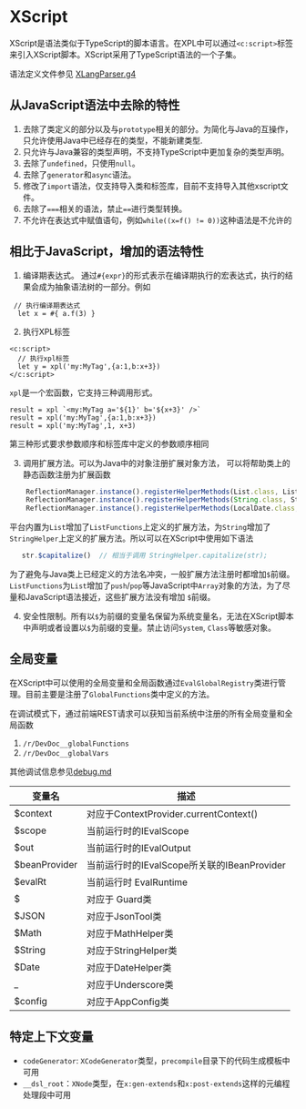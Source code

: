 # XScript

XScript是语法类似于TypeScript的脚本语言。在XPL中可以通过`<c:script>`标签来引入XScript脚本。XScript采用了TypeScript语法的一个子集。

语法定义文件参见 [XLangParser.g4](https://gitee.com/canonical-entropy/nop-entropy/blob/master/nop-xlang/model/antlr/XLangParser.g4)

## 从JavaScript语法中去除的特性

1. 去除了类定义的部分以及与`prototype`相关的部分。为简化与Java的互操作，只允许使用Java中已经存在的类型，不能新建类型.
2. 只允许与Java兼容的类型声明，不支持TypeScript中更加复杂的类型声明。
3. 去除了`undefined`，只使用`null`。
4. 去除了`generator`和`async`语法。
5. 修改了`import`语法，仅支持导入类和标签库，目前不支持导入其他xscript文件。
6. 去除了`===`相关的语法，禁止`==`进行类型转换。
7. 不允许在表达式中赋值语句，例如`while((x=f() != 0))`这种语法是不允许的

## 相比于JavaScript，增加的语法特性

1. 编译期表达式。
   通过`#{expr}`的形式表示在编译期执行的宏表达式，执行的结果会成为抽象语法树的一部分。例如

```xlang
 // 执行编译期表达式
  let x = #{ a.f(3) }
```

2. 执行XPL标签

```
<c:script>
  // 执行xpl标签
  let y = xpl('my:MyTag',{a:1,b:x+3})
</c:script>
```

`xpl`是一个宏函数，它支持三种调用形式。

```
result = xpl `<my:MyTag a='${1}' b='${x+3}' />`
result = xpl('my:MyTag',{a:1,b:x+3})
result = xpl('my:MyTag',1, x+3)
```

第三种形式要求参数顺序和标签库中定义的参数顺序相同

3. 调用扩展方法。可以为Java中的对象注册扩展对象方法，
   可以将帮助类上的静态函数注册为扩展函数

```javascript
    ReflectionManager.instance().registerHelperMethods(List.class, ListFunctions.class, null);
    ReflectionManager.instance().registerHelperMethods(String.class, StringHelper.class, "$");
    ReflectionManager.instance().registerHelperMethods(LocalDate.class, DateHelper.class, "$");
```

平台内置为`List`增加了`ListFunctions`上定义的扩展方法，为`String`增加了`StringHelper`上定义的扩展方法。所以可以在XScript中使用如下语法

```javascript
   str.$capitalize()  // 相当于调用 StringHelper.capitalize(str);
```

为了避免与Java类上已经定义的方法名冲突，一般扩展方法注册时都增加`$`前缀。
`ListFunctions`为`List`增加了`push`/`pop`等JavaScript中`Array`对象的方法，为了尽量和JavaScript语法接近，这些扩展方法没有增加
`$`前缀。

4. 安全性限制。所有以`$`为前缀的变量名保留为系统变量名，无法在XScript脚本中声明或者设置以`$`为前缀的变量。禁止访问`System`,
   `Class`等敏感对象。

## 全局变量

在XScript中可以使用的全局变量和全局函数通过`EvalGlobalRegistry`类进行管理。目前主要是注册了`GlobalFunctions`类中定义的方法。

在调试模式下，通过前端REST请求可以获知当前系统中注册的所有全局变量和全局函数

1. `/r/DevDoc__globalFunctions`
2. `/r/DevDoc__globalVars`

其他调试信息参见[debug.md](../debug.md)

| 变量名           | 描述                                  |
|---------------|-------------------------------------|
| $context      | 对应于ContextProvider.currentContext() |
| $scope        | 当前运行时的IEvalScope                    |
| $out          | 当前运行时的IEvalOutput                   |
| $beanProvider | 当前运行时的IEvalScope所关联的IBeanProvider   |
| $evalRt       | 当前运行时 EvalRuntime                   |
| $             | 对应于 Guard类                          |
| $JSON         | 对应于JsonTool类                        |
| $Math         | 对应于MathHelper类                      |
| $String       | 对应于StringHelper类                    |
| $Date         | 对应于DateHelper类                      |
| _             | 对应于Underscore类                      |
| $config       | 对应于AppConfig类                       |

## 特定上下文变量

* `codeGenerator`: `XCodeGenerator`类型，`precompile`目录下的代码生成模板中可用
* `__dsl_root`：`XNode`类型，在`x:gen-extends`和`x:post-extends`这样的元编程处理段中可用
